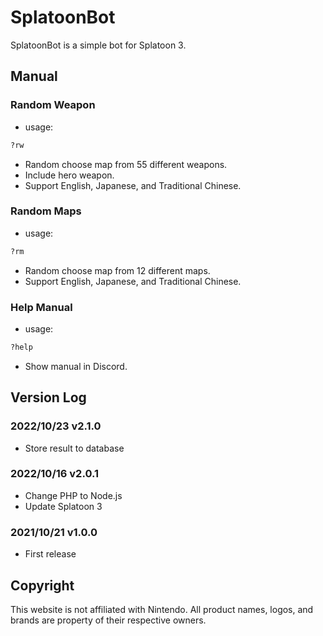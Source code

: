# SplatoonBot
SplatoonBot is a simple bot for Splatoon 3.

## Manual

### Random Weapon

- usage:

```bash
?rw
```

- Random choose map from 55 different weapons.
- Include hero weapon.
- Support English, Japanese, and Traditional Chinese.

### Random Maps

- usage:

```bash
?rm
```

- Random choose map from 12 different maps.
- Support English, Japanese, and Traditional Chinese.

### Help Manual

- usage:

```bash
?help
```

- Show manual in Discord.

## Version Log

### 2022/10/23 v2.1.0
- Store result to database

### 2022/10/16 v2.0.1
- Change PHP to Node.js
- Update Splatoon 3

### 2021/10/21 v1.0.0
- First release

## Copyright

This website is not affiliated with Nintendo. All product names, logos, and brands are property of their respective owners.
